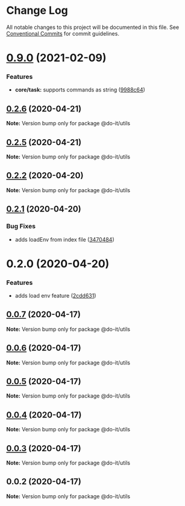 # Change Log

All notable changes to this project will be documented in this file.
See [Conventional Commits](https://conventionalcommits.org) for commit guidelines.

# [0.9.0](https://github.com/anteriovieira/doit/compare/v0.8.2...v0.9.0) (2021-02-09)


### Features

* **core/task:** supports commands as string ([9988c64](https://github.com/anteriovieira/doit/commit/9988c647f72b8407711ba54bc8c3fb4828bdf248))





## [0.2.6](https://github.com/anteriovieira/doit/compare/v0.2.5...v0.2.6) (2020-04-21)

**Note:** Version bump only for package @do-it/utils





## [0.2.5](https://github.com/anteriovieira/doit/compare/v0.2.4...v0.2.5) (2020-04-21)

**Note:** Version bump only for package @do-it/utils





## [0.2.2](https://github.com/anteriovieira/doit/compare/v0.2.1...v0.2.2) (2020-04-20)

**Note:** Version bump only for package @do-it/utils





## [0.2.1](https://github.com/anteriovieira/doit/compare/v0.2.0...v0.2.1) (2020-04-20)


### Bug Fixes

* adds loadEnv from index file ([3470484](https://github.com/anteriovieira/doit/commit/3470484e1a347ed3fe157b489ed28cd89bd98961))





# 0.2.0 (2020-04-20)


### Features

* adds load env feature ([2cdd631](https://github.com/anteriovieira/doit/commit/2cdd6316f2b96c783f6eb7118ef93ad255429fe5))





## [0.0.7](https://github.com/anteriovieira/doit/compare/v0.0.6...v0.0.7) (2020-04-17)

**Note:** Version bump only for package @do-it/utils





## [0.0.6](https://github.com/anteriovieira/doit/compare/v0.0.5...v0.0.6) (2020-04-17)

**Note:** Version bump only for package @do-it/utils





## [0.0.5](https://github.com/anteriovieira/doit/compare/v0.0.4...v0.0.5) (2020-04-17)

**Note:** Version bump only for package @do-it/utils





## [0.0.4](https://github.com/anteriovieira/doit/compare/v0.0.3...v0.0.4) (2020-04-17)

**Note:** Version bump only for package @do-it/utils





## [0.0.3](https://github.com/anteriovieira/doit/compare/v0.0.2...v0.0.3) (2020-04-17)

**Note:** Version bump only for package @do-it/utils





## 0.0.2 (2020-04-17)

**Note:** Version bump only for package @do-it/utils
